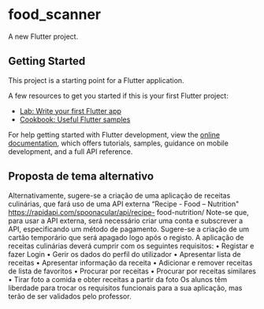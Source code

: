 # food_scanner

A new Flutter project.

## Getting Started

This project is a starting point for a Flutter application.

A few resources to get you started if this is your first Flutter project:

- [Lab: Write your first Flutter app](https://docs.flutter.dev/get-started/codelab)
- [Cookbook: Useful Flutter samples](https://docs.flutter.dev/cookbook)

For help getting started with Flutter development, view the
[online documentation](https://docs.flutter.dev/), which offers tutorials,
samples, guidance on mobile development, and a full API reference.


## Proposta de tema alternativo

Alternativamente, sugere-se a criação de uma aplicação de receitas culinárias, que fará uso de uma API externa “Recipe - Food – Nutrition" https://rapidapi.com/spoonacular/api/recipe- food-nutrition/
Note-se que, para usar a API externa, será necessário criar uma conta e subscrever a API, especificando um método de pagamento. Sugere-se a criação de um cartão temporário que será apagado logo após o registo.
A aplicação de receitas culinárias deverá cumprir com os seguintes requisitos:
• Registar e fazer Login
• Gerir os dados do perfil do utilizador
• Apresentar lista de receitas
• Apresentar informação da receita
• Adicionar e remover receitas de lista de favoritos
• Procurar por receitas
• Procurar por receitas similares
• Tirar foto a comida e obter receitas a partir da foto
Os alunos têm liberdade para trocar os requisitos funcionais para a sua aplicação, mas terão de ser validados pelo professor.